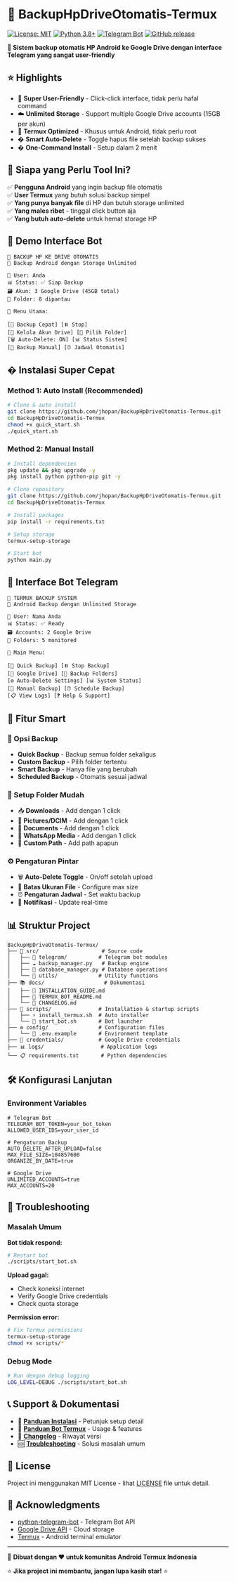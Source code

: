# 🚀 BackupHpDriveOtomatis-Termux

[![License: MIT](https://img.shields.io/badge/License-MIT-yellow.svg)](https://opensource.org/licenses/MIT)
[![Python 3.8+](https://img.shields.io/badge/python-3.8+-blue.svg)](https://www.python.org/downloads/)
[![Telegram Bot](https://img.shields.io/badge/Telegram-Bot%20Ready-blue.svg)](https://core.telegram.org/bots)
[![GitHub release](https://img.shields.io/github/v/release/jhopan/BackupHpDriveOtomatis-Termux)](https://github.com/jhopan/BackupHpDriveOtomatis-Termux/releases)

**🤖 Sistem backup otomatis HP Android ke Google Drive dengan interface Telegram yang sangat user-friendly**

## ⭐ Highlights

- 🎯 **Super User-Friendly** - Click-click interface, tidak perlu hafal command
- ☁️ **Unlimited Storage** - Support multiple Google Drive accounts (15GB per akun)
- 📱 **Termux Optimized** - Khusus untuk Android, tidak perlu root
- �️ **Smart Auto-Delete** - Toggle hapus file setelah backup sukses
- � **One-Command Install** - Setup dalam 2 menit

## 🎯 Siapa yang Perlu Tool Ini?

✅ **Pengguna Android** yang ingin backup file otomatis  
✅ **User Termux** yang butuh solusi backup simpel  
✅ **Yang punya banyak file** di HP dan butuh storage unlimited  
✅ **Yang males ribet** - tinggal click button aja  
✅ **Yang butuh auto-delete** untuk hemat storage HP  

## 📱 Demo Interface Bot

```
🤖 BACKUP HP KE DRIVE OTOMATIS
📱 Backup Android dengan Storage Unlimited

👤 User: Anda
📊 Status: ✅ Siap Backup
🗃️ Akun: 3 Google Drive (45GB total)
📁 Folder: 8 dipantau

🎯 Menu Utama:

[🚀 Backup Cepat] [⏸️ Stop]
[👥 Kelola Akun Drive] [📁 Pilih Folder]
[🗑️ Auto-Delete: ON] [📊 Status Sistem]
[💾 Backup Manual] [⏰ Jadwal Otomatis]
```

## � Instalasi Super Cepat

### Method 1: Auto Install (Recommended)
```bash
# Clone & auto install
git clone https://github.com/jhopan/BackupHpDriveOtomatis-Termux.git
cd BackupHpDriveOtomatis-Termux
chmod +x quick_start.sh
./quick_start.sh
```

### Method 2: Manual Install
```bash
# Install dependencies
pkg update && pkg upgrade -y
pkg install python python-pip git -y

# Clone repository  
git clone https://github.com/jhopan/BackupHpDriveOtomatis-Termux.git
cd BackupHpDriveOtomatis-Termux

# Install packages
pip install -r requirements.txt

# Setup storage
termux-setup-storage

# Start bot
python main.py
```

## 📱 Interface Bot Telegram

```
🤖 TERMUX BACKUP SYSTEM
📱 Android Backup dengan Unlimited Storage

👤 User: Nama Anda
📊 Status: ✅ Ready
🗃️ Accounts: 2 Google Drive
📁 Folders: 5 monitored

🎯 Main Menu:

[🚀 Quick Backup] [⏸️ Stop Backup]
[👥 Google Drive] [📁 Backup Folders]  
[⚙️ Auto-Delete Settings] [📊 System Status]
[💾 Manual Backup] [⏰ Schedule Backup]
[📋 View Logs] [❓ Help & Support]
```

## 🎯 Fitur Smart

### 🚀 Opsi Backup
- **Quick Backup** - Backup semua folder sekaligus
- **Custom Backup** - Pilih folder tertentu
- **Smart Backup** - Hanya file yang berubah
- **Scheduled Backup** - Otomatis sesuai jadwal

### 📁 Setup Folder Mudah  
- 📥 **Downloads** - Add dengan 1 click
- 📸 **Pictures/DCIM** - Add dengan 1 click
- 📄 **Documents** - Add dengan 1 click
- 💬 **WhatsApp Media** - Add dengan 1 click
- 📝 **Custom Path** - Add path apapun

### ⚙️ Pengaturan Pintar
- 🗑️ **Auto-Delete Toggle** - On/off setelah upload
- 📏 **Batas Ukuran File** - Configure max size
- ⏰ **Pengaturan Jadwal** - Set waktu backup
- 🔔 **Notifikasi** - Update real-time

## 📊 Struktur Project

```
BackupHpDriveOtomatis-Termux/
├── 📁 src/                    # Source code
│   ├── 🤖 telegram/          # Telegram bot modules
│   ├── ☁️ backup_manager.py   # Backup engine
│   ├── 💾 database_manager.py # Database operations
│   └── 🔧 utils/             # Utility functions
├── 📚 docs/                   # Dokumentasi
│   ├── 📖 INSTALLATION_GUIDE.md
│   ├── 🤖 TERMUX_BOT_README.md
│   └── 📝 CHANGELOG.md
├── 🔧 scripts/               # Installation & startup scripts
│   ├── ⚡ install_termux.sh  # Auto installer
│   └── 🚀 start_bot.sh       # Bot launcher
├── ⚙️ config/                # Configuration files
│   └── 📄 .env.example       # Environment template
├── 🔐 credentials/           # Google Drive credentials
├── 📊 logs/                  # Application logs
└── 📋 requirements.txt       # Python dependencies
```

## 🛠️ Konfigurasi Lanjutan

### Environment Variables
```env
# Telegram Bot
TELEGRAM_BOT_TOKEN=your_bot_token
ALLOWED_USER_IDS=your_user_id

# Pengaturan Backup
AUTO_DELETE_AFTER_UPLOAD=false
MAX_FILE_SIZE=104857600
ORGANIZE_BY_DATE=true

# Google Drive
UNLIMITED_ACCOUNTS=true
MAX_ACCOUNTS=20
```

## 🔧 Troubleshooting

### Masalah Umum

**Bot tidak respond:**
```bash
# Restart bot
./scripts/start_bot.sh
```

**Upload gagal:**
- Check koneksi internet
- Verify Google Drive credentials
- Check quota storage

**Permission error:**
```bash
# Fix Termux permissions
termux-setup-storage
chmod +x scripts/*
```

### Debug Mode
```bash
# Run dengan debug logging
LOG_LEVEL=DEBUG ./scripts/start_bot.sh
```

## 📞 Support & Dokumentasi

- 📖 **[Panduan Instalasi](docs/INSTALLATION_GUIDE.md)** - Petunjuk setup detail
- 🤖 **[Panduan Bot Termux](docs/TERMUX_BOT_README.md)** - Usage & features
- 📝 **[Changelog](docs/CHANGELOG.md)** - Riwayat versi
- 🆘 **[Troubleshooting](docs/TROUBLESHOOTING.md)** - Solusi masalah umum

## 📄 License

Project ini menggunakan MIT License - lihat [LICENSE](LICENSE) file untuk detail.

## 🙏 Acknowledgments

- [python-telegram-bot](https://github.com/python-telegram-bot/python-telegram-bot) - Telegram Bot API
- [Google Drive API](https://developers.google.com/drive) - Cloud storage
- [Termux](https://termux.com/) - Android terminal emulator

---

🎉 **Dibuat dengan ❤️ untuk komunitas Android Termux Indonesia**

⭐ **Jika project ini membantu, jangan lupa kasih star!** ⭐
